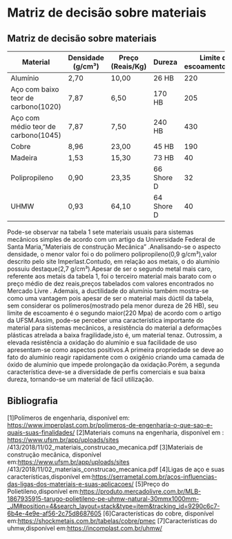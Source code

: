 # Matriz de decisão sobre materiais

## Matriz de decisão sobre materiais

|     Material    |     Densidade     (g/cm³)    |     Preço     (Reais/Kg)    |     Dureza    |     Limite de escoamento(MPa)     |     Facilidade de Uso    |     Resistência a oxidação    |
|---|---|---|---|---|---|---|
|     Alumínio    |     2,70    |     10,00    |     26 HB    |     220    |     Alta    |     Elevada    |
|     Aço com baixo teor de   carbono(1020)    |     7,87    |     6,50    |     170 HB    |     205    |     Alta    |     Baixa    |
|     Aço com médio teor de   carbono(1045)    |     7,87    |     7,50    |     240 HB    |     430    |     Alta    |     Baixa    |
|     Cobre    |     8,96    |     23,00    |     45 HB    |     190    |     Média    |     Média    |
|     Madeira    |     1,53    |     15,30    |     73 HB    |     40    |     Média    |     Não Oxida    |
|     Polipropileno    |     0,90    |     23,35    |     66 Shore D    |     32    |     Baixa    |     Não Oxida    |
|     UHMW    |     0,93    |     64,10    |     64 Shore D    |     40    |     Baixa    |     Não Oxida    |

Pode-se observar na tabela 1 sete materiais usuais para sistemas mecânicos simples de acordo com um artigo da Universidade Federal de Santa Maria,”Materiais de construção Mecânica” .Analisando-se o aspecto densidade, o menor valor foi o do polímero polipropileno(0,9 g/cm³),valor descrito pelo site Imperlast.Contudo, em relação aos metais, o do alumínio possuiu destaque(2,7 g/cm³).Apesar de ser o segundo metal mais caro, referente aos metais da tabela 1, foi o terceiro material mais barato com o preço médio de dez reais,preços tabelados com valores encontrados no Mercado Livre .
Ademais, a ductilidade do alumínio também mostra-se como uma vantagem pois apesar de ser o material mais dúctil da tabela, sem considerar os polímeros(mostrado pela menor dureza de 26 HB), seu limite de escoamento é o segundo maior(220 Mpa) de acordo com o artigo da UFSM.Assim, pode-se perceber uma característica importante do material para sistemas mecânicos, a resistência do material a deformações plásticas atrelada a baixa fragilidade,isto é, um material tenaz.
Outrossim, a elevada resistência a oxidação do alumínio e sua facilidade de uso apresentam-se como aspectos positivos.A primeira propriedade se deve ao fato do alumínio reagir rapidamente com o oxigênio criando uma camada de óxido de alumínio que impede prolongação da oxidação.Porém, a segunda característica deve-se a diversidade de perfis comerciais e sua baixa dureza, tornando-se um material de fácil utilização.

## Bibliografia

[1]Polímeros de engenharia, disponível em: https://www.imperplast.com.br/polimeros-de-engenharia-o-que-sao-e-quais-suas-finalidades/
[2]Materiais comuns na engenharia, disponível em : https://www.ufsm.br/app/uploads/sites
/413/2018/11/02_materiais_construcao_mecanica.pdf
[3]Materiais de construção mecânica, disponível em:https://www.ufsm.br/app/uploads/sites
/413/2018/11/02_materiais_construcao_mecanica.pdf
[4]Ligas de aço e suas características,disponível em:https://serrametal.com.br/acos-influencias-das-ligas-dos-materiais-e-suas-aplicacoes/
[5]Preço do Polietileno,disponível em:https://produto.mercadolivre.com.br/MLB-1867935915-tarugo-polietileno-pe-uhmw-natural-30mmx1000mm-_JM#position=4&search_layout=stack&type=item&tracking_id=9290c6c7-6b4e-4e9e-af56-2c75d8687605
[6]Características do cobre, disponível em:https://shockmetais.com.br/tabelas/cobre/pmec
[7]Características do uhmw,disponível em:https://incomplast.com.br/uhmw/

